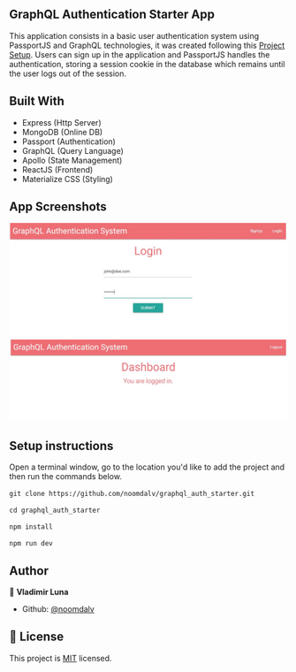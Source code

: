 ## GraphQL Authentication Starter App

This application consists in a basic user authentication system using PassportJS and GraphQL technologies, it was created following this [Project Setup](https://github.com/stephengrider/auth-graphql-starter).
Users can sign up in the application and PassportJS handles the authentication, storing a session cookie in the database which remains until the user logs out of the session.

## Built With

- Express (Http Server)
- MongoDB (Online DB)
- Passport (Authentication)
- GraphQL (Query Language)
- Apollo (State Management)
- ReactJS (Frontend)
- Materialize CSS (Styling)

## App Screenshots

![screenshot](./client/ss/applogin.JPG)
![screenshot](./client/ss/apploggedin.JPG)

## Setup instructions

Open a terminal window, go to the location you'd like to add the project and then run the commands below.

```console
git clone https://github.com/noomdalv/graphql_auth_starter.git
```

```console
cd graphql_auth_starter
```

```console
npm install
```

```console
npm run dev
```

## Author

👤 **Vladimir Luna**

- Github: [@noomdalv](https://github.com/noomdalv)


## 📝 License

This project is [MIT](lic.url) licensed.
